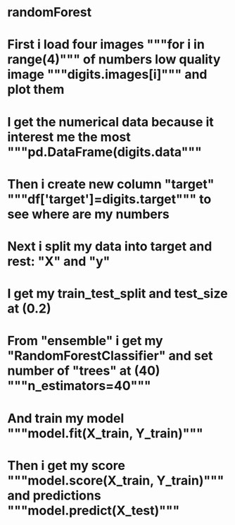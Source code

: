 # randomForest
# First i load four images """for i in range(4)""" of numbers low quality image """digits.images[i]""" and plot them 
# I get the numerical data because it interest me the most """pd.DataFrame(digits.data"""
# Then i create new column "target" """df['target']=digits.target""" to see where are my numbers
# Next i split my data into target and rest: "X" and "y" 
# I get my train_test_split and test_size at (0.2)
# From "ensemble" i get my "RandomForestClassifier" and set number of "trees" at (40) """n_estimators=40"""
# And train my model """model.fit(X_train, Y_train)"""
# Then i get my score """model.score(X_train, Y_train)""" and predictions """model.predict(X_test)"""
